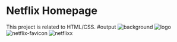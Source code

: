 # Netflix Homepage
This project is related to HTML/CSS.
#output
![background](https://github.com/khushiSingh75/BharatIntern/assets/172305452/e26a6372-5577-4090-9eaf-22e6e52ababb)
![logo](https://github.com/khushiSingh75/BharatIntern/assets/172305452/07edf938-b8c3-4ee6-96fb-3073bb748204)
![netflix-favicon](https://github.com/khushiSingh75/BharatIntern/assets/172305452/4fe018be-bc6b-4c62-bff1-207d91293a06)
![netflixx](https://github.com/khushiSingh75/BharatIntern/assets/172305452/023f9487-4630-4ed3-9685-5593e51426c6)
